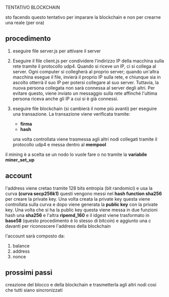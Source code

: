 TENTATIVO BLOCKCHAIN

sto facendo questo tentativo per imparare la blockchain e non per crearne una reale (per ora)

## procedimento

1. eseguire file server.js per attivare il server

2. Eseguire il file client.js per condividere l'indirizzo IP della macchina sulla rete tramite il protocollo udp4. Quando si riceve un IP, ci si collega al server. Ogni computer si collegherà al proprio server; quando un'altra macchina esegue il file, invierà il proprio IP sulla rete, e chiunque sia in ascolto otterrà il suo IP per potersi collegare al suo server. Tuttavia, la nuova persona collegata non sarà connessa al server degli altri. Per evitare questo, viene inviato un messaggio sulla rete affinché l'ultima persona riceva anche gli IP a cui si è già connessi.

3. eseguire file blockchain (si cambierà il nome più avanti) per eseguire una transazione.
   La transazione viene verificata tramite:

   - **firma**
   - **hash**

   una volta controllata viene trasmessa agli altri nodi collegati tramite il protocollo udp4 e messa dentro al **mempool**

il mining è a scelta se un nodo lo vuole fare o no tramite la **variabile miner_set_up**

## account

l'address viene cretao tramite 128 bits entropia (bit randomici) e usa la curva **(curva secp256k1)** questi vengono messi nel **hash function sha256** per creare la private key. Una volta creata la private key questa viene controllata sulla curva e dopo viene generata la **public key** con la private key. Una volta che si ha la public key questa viene messa in due funzioni hash una **sha256** e l'altra **ripemd_160** e il idgest viene trasformato in **base58** (questo procedimento è lo stesso di bitcoin) e aggiunto una c davanti per riconoscere l'address della blockchain

l'account sarà composto da:

1. balance
2. address
3. nonce

## prossimi passi

creazione del blocco e della blockchain e trasmetterla agli altri nodi cosi che tutti siano sincronizzati
